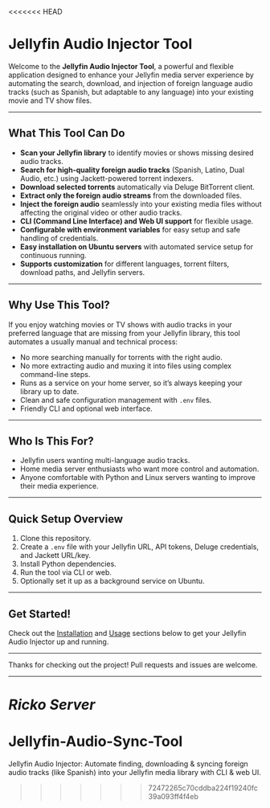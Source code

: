 <<<<<<< HEAD
# Jellyfin Audio Injector Tool

Welcome to the **Jellyfin Audio Injector Tool**, a powerful and flexible application designed to enhance your Jellyfin media server experience by automating the search, download, and injection of foreign language audio tracks (such as Spanish, but adaptable to any language) into your existing movie and TV show files.

---

## What This Tool Can Do

- **Scan your Jellyfin library** to identify movies or shows missing desired audio tracks.
- **Search for high-quality foreign audio tracks** (Spanish, Latino, Dual Audio, etc.) using Jackett-powered torrent indexers.
- **Download selected torrents** automatically via Deluge BitTorrent client.
- **Extract only the foreign audio streams** from the downloaded files.
- **Inject the foreign audio** seamlessly into your existing media files without affecting the original video or other audio tracks.
- **CLI (Command Line Interface) and Web UI support** for flexible usage.
- **Configurable with environment variables** for easy setup and safe handling of credentials.
- **Easy installation on Ubuntu servers** with automated service setup for continuous running.
- **Supports customization** for different languages, torrent filters, download paths, and Jellyfin servers.

---

## Why Use This Tool?

If you enjoy watching movies or TV shows with audio tracks in your preferred language that are missing from your Jellyfin library, this tool automates a usually manual and technical process:

- No more searching manually for torrents with the right audio.
- No more extracting audio and muxing it into files using complex command-line steps.
- Runs as a service on your home server, so it’s always keeping your library up to date.
- Clean and safe configuration management with `.env` files.
- Friendly CLI and optional web interface.

---

## Who Is This For?

- Jellyfin users wanting multi-language audio tracks.
- Home media server enthusiasts who want more control and automation.
- Anyone comfortable with Python and Linux servers wanting to improve their media experience.

---

## Quick Setup Overview

1. Clone this repository.
2. Create a `.env` file with your Jellyfin URL, API tokens, Deluge credentials, and Jackett URL/key.
3. Install Python dependencies.
4. Run the tool via CLI or web.
5. Optionally set it up as a background service on Ubuntu.

---

## Get Started!

Check out the [Installation](#installation) and [Usage](#usage) sections below to get your Jellyfin Audio Injector up and running.

---

Thanks for checking out the project! Pull requests and issues are welcome.

---

*Ricko Server*
=======
# Jellyfin-Audio-Sync-Tool
Jellyfin Audio Injector: Automate finding, downloading &amp; syncing foreign audio tracks (like Spanish) into your Jellyfin media library with CLI &amp; web UI.
>>>>>>> 72472265c70cddba224f19240fc39a093ff4f4eb
